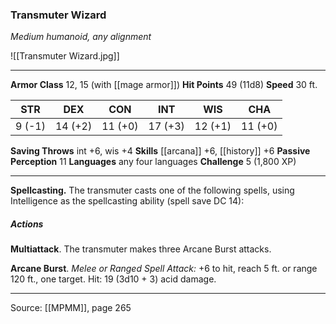### Transmuter Wizard
_Medium humanoid, any alignment_

![[Transmuter Wizard.jpg]]




---

**Armor Class** 12, 15 (with [[mage armor]])
**Hit Points** 49 (11d8)
**Speed** 30 ft.

| STR     | DEX     | CON     | INT     | WIS     | CHA     |
|---------|---------|---------|---------|---------|---------|
| 9 (-1) | 14 (+2) | 11 (+0) | 17 (+3) | 12 (+1) | 11 (+0) |

**Saving Throws** int +6, wis +4
**Skills** [[arcana]] +6, [[history]] +6
**Passive Perception** 11
**Languages** any four languages
**Challenge** 5 (1,800 XP)

---

**Spellcasting.** The transmuter casts one of the following spells, using Intelligence as the spellcasting ability (spell save DC 14):

##### Actions
**Multiattack**. The transmuter makes three Arcane Burst attacks.

**Arcane Burst**. _Melee or Ranged Spell Attack:_ +6 to hit, reach 5 ft. or range 120 ft., one target. Hit: 19 (3d10 + 3) acid damage.


---

Source: [[MPMM]], page 265